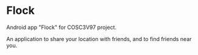 Flock
=====

Android app "Flock" for COSC3V97 project.

An application to share your location with friends, and to find friends near you.
